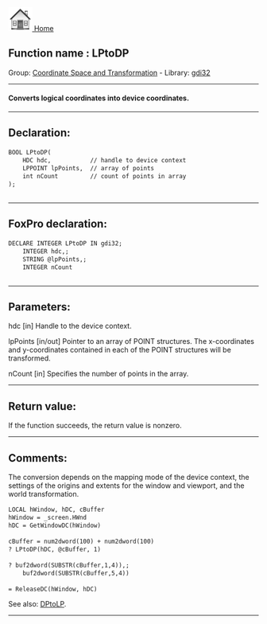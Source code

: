 [<img src="../../images/home.png"> Home ](https://github.com/VFPX/Win32API)  

## Function name : LPtoDP
Group: [Coordinate Space and Transformation](../../functions_group.md#Coordinate_Space_and_Transformation)  -  Library: [gdi32](../../Libraries.md#gdi32)  
***  


#### Converts logical coordinates into device coordinates. 
***  


## Declaration:
```foxpro  
BOOL LPtoDP(
	HDC hdc,           // handle to device context
	LPPOINT lpPoints,  // array of points
	int nCount         // count of points in array
);
  
```  
***  


## FoxPro declaration:
```foxpro  
DECLARE INTEGER LPtoDP IN gdi32;
	INTEGER hdc,;
	STRING @lpPoints,;
	INTEGER nCount
  
```  
***  


## Parameters:
hdc 
[in] Handle to the device context. 

lpPoints 
[in/out] Pointer to an array of POINT structures. The x-coordinates and y-coordinates contained in each of the POINT structures will be transformed. 

nCount 
[in] Specifies the number of points in the array.  
***  


## Return value:
If the function succeeds, the return value is nonzero.  
***  


## Comments:
The conversion depends on the mapping mode of the device context, the settings of the origins and extents for the window and viewport, and the world transformation.   
  
```foxpro
LOCAL hWindow, hDC, cBuffer  
hWindow = _screen.HWnd  
hDC = GetWindowDC(hWindow)  
  
cBuffer = num2dword(100) + num2dword(100)  
? LPtoDP(hDC, @cBuffer, 1)  
  
? buf2dword(SUBSTR(cBuffer,1,4)),;  
	buf2dword(SUBSTR(cBuffer,5,4))  
  
= ReleaseDC(hWindow, hDC)
```

See also: [DPtoLP](../gdi32/DPtoLP.md).  
  
***  

